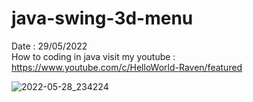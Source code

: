 # java-swing-3d-menu
Date : 29/05/2022<br/>
How to coding in java
visit my youtube : https://www.youtube.com/c/HelloWorld-Raven/featured

![2022-05-28_234224](https://user-images.githubusercontent.com/58245926/170863262-82cc0c3d-5ba7-4933-a1cf-3978943bf119.png)
